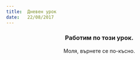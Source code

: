 ```yaml
---
title:  Дневен урок
date:   22/08/2017
---
```


### <center>Работим по този урок.</center>
<center>Моля, върнете се по-късно.</center>